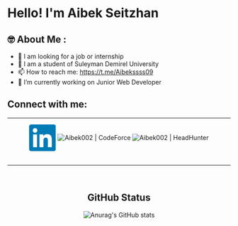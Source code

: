 

# Hello! I'm Aibek Seitzhan

## 🤓 About Me :

<!--
**Aibek002/Aibek002** is a ✨ _special_ ✨ repository because its `README.md` (this file) appears on your GitHub profile.

Here are some ideas to get you started:

- 
- 👯 I’m looking to collaborate on ...
- 🤔 I’m looking for help with ...
- 💬 Ask me about ...
- 🤔  I am looking for a job or internship
- 😄 Pronouns: ...
- ⚡ Fun fact: ...
-->
- 🤔 I am looking for a job or internship
- 🌱 I am a student of Suleyman Demirel University 
- 📫 How to reach me: https://t.me/Aibekssss09 
- 🔭 I’m currently working on Junior Web Developer


## Connect with me: 
<div align="center">
<hr>
  <img align = "center" alt =" Aibek002 | LinkedIn" width ="60px" src = "https://github.com/Khankee/Khankee/blob/main/img/LinkedIn.png"/>

  <img align = "center" alt =" Aibek002 | CodeForce" width ="60px" src = "https://encrypted-tbn0.gstatic.com/images?q=tbn:ANd9GcQpXeOgObyId3ZNxuoR0x-AYWOKqwEsPKg2mqMOidUQxA&s" />
  <img align = "center" alt =" Aibek002 | HeadHunter" width ="60px" src = "https://upload.wikimedia.org/wikipedia/commons/7/79/HeadHunter_logo.png"/><br><br><hr><br>

  <div>

<!--   <hr> -->
<!--     <img src="https://github-readme-stats.vercel.app/api?username=Aibek002&show_icons=true&title_color=ffffff&icon_color=34abeb&text_color=daf7dc&bg_color=151515" /> -->

</div>
<!--  -->

## GitHub Status

![Anurag's GitHub stats](https://github-readme-stats.vercel.app/api?username=Aibek002&show_icons=true&theme=radical)
